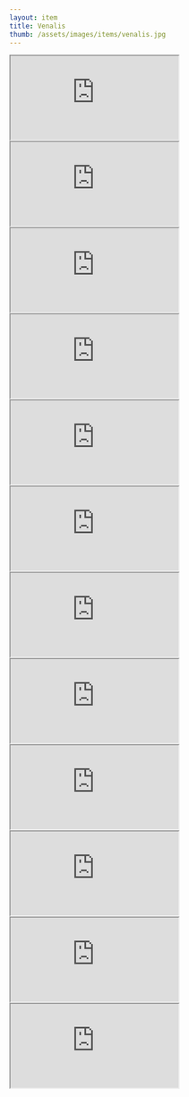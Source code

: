 ```yaml
---
layout: item
title: Venalis
thumb: /assets/images/items/venalis.jpg
---
```

<iframe src="http://magic-items.herokuapp.com/item/embed/hk622bd"></iframe>
<iframe src="http://magic-items.herokuapp.com/item/embed/7w3hzfh"></iframe>
<iframe src="http://magic-items.herokuapp.com/item/embed/dq2x5x4"></iframe>
<iframe src="http://magic-items.herokuapp.com/item/embed/jm5v72x"></iframe>
<iframe src="http://magic-items.herokuapp.com/item/embed/2wbmuit"></iframe>

<iframe src="http://magic-items.herokuapp.com/item/embed/czjqcs5"></iframe>
<iframe src="http://magic-items.herokuapp.com/item/embed/vn52vsy"></iframe>
<iframe src="http://magic-items.herokuapp.com/item/embed/3m6q3td"></iframe>
<iframe src="http://magic-items.herokuapp.com/item/embed/t5d3anp"></iframe>
<iframe src="http://magic-items.herokuapp.com/item/embed/uiqonx2"></iframe>

<iframe src="http://magic-items.herokuapp.com/item/embed/aqbg4fv"></iframe>
<iframe src="http://magic-items.herokuapp.com/item/embed/45d7bv3"></iframe>
